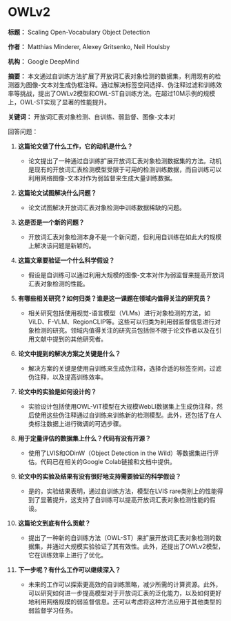 # OWLv2
**标题：** Scaling Open-Vocabulary Object Detection

**作者：** Matthias Minderer, Alexey Gritsenko, Neil Houlsby

**机构：** Google DeepMind

**摘要：** 本文通过自训练方法扩展了开放词汇表对象检测的数据集，利用现有的检测器为图像-文本对生成伪框注释。通过解决标签空间选择、伪注释过滤和训练效率等挑战，提出了OWLv2模型和OWL-ST自训练方法。在超过10M示例的规模上，OWL-ST实现了显著的性能提升。

**关键词：** 开放词汇表对象检测、自训练、弱监督、图像-文本对

 
 回答问题：

1. **这篇论文做了什么工作，它的动机是什么？**
   - 论文提出了一种通过自训练扩展开放词汇表对象检测数据集的方法。动机是现有的开放词汇表检测模型受限于可用的检测训练数据，而自训练可以利用网络图像-文本对作为弱监督来生成大量训练数据。

2. **这篇论文试图解决什么问题？**
   - 论文试图解决开放词汇表对象检测中训练数据稀缺的问题。

3. **这是否是一个新的问题？**
   - 开放词汇表对象检测本身不是一个新问题，但利用自训练在如此大的规模上解决该问题是新颖的。

4. **这篇文章要验证一个什么科学假设？**
   - 假设是自训练可以通过利用大规模的图像-文本对作为弱监督来提高开放词汇表对象检测的性能。

5. **有哪些相关研究？如何归类？谁是这一课题在领域内值得关注的研究员？**
   - 相关研究包括使用视觉-语言模型（VLMs）进行对象检测的方法，如ViLD、F-VLM、RegionCLIP等。这些可以归类为利用弱监督信息进行对象检测的研究。领域内值得关注的研究员包括但不限于论文作者以及在引用文献中提到的其他研究者。

6. **论文中提到的解决方案之关键是什么？**
   - 解决方案的关键是使用自训练来生成伪注释，选择合适的标签空间，过滤伪注释，以及提高训练效率。

7. **论文中的实验是如何设计的？**
   - 实验设计包括使用OWL-ViT模型在大规模WebLI数据集上生成伪注释，然后使用这些伪注释通过自训练来训练新的检测模型。此外，还包括了在人类标注数据上进行微调的可选步骤。

8. **用于定量评估的数据集上什么？代码有没有开源？**
   - 使用了LVIS和ODinW（Object Detection in the Wild）等数据集进行评估。代码已在相关的Google Colab链接和文档中提供。

9. **论文中的实验及结果有没有很好地支持需要验证的科学假设？**
   - 是的，实验结果表明，通过自训练方法，模型在LVIS rare类别上的性能得到了显著提升，这支持了自训练可以提高开放词汇表对象检测性能的假设。

10. **这篇论文到底有什么贡献？**
    - 提出了一种新的自训练方法（OWL-ST）来扩展开放词汇表对象检测的数据集，并通过大规模实验验证了其有效性。此外，还提出了OWLv2模型，它在训练效率上进行了优化。

11. **下一步呢？有什么工作可以继续深入？**
    - 未来的工作可以探索更高效的自训练策略，减少所需的计算资源。此外，可以研究如何进一步提高模型对于开放词汇表的泛化能力，以及如何更好地利用网络规模的弱监督信息。还可以考虑将这种方法应用于其他类型的弱监督学习任务。